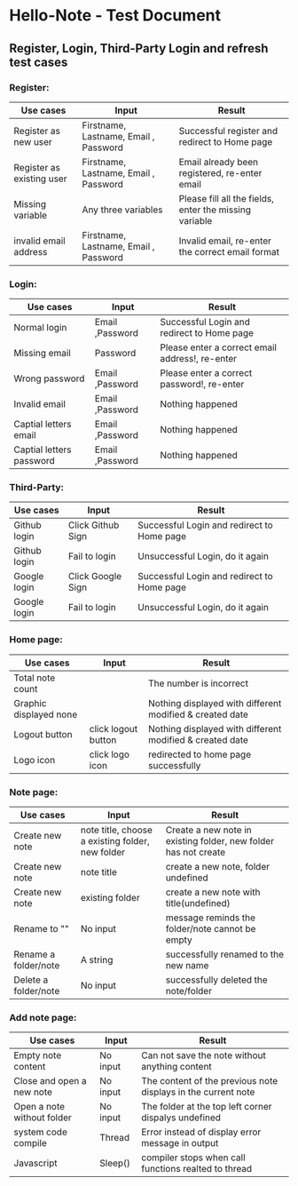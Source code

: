 # Hello-Note - Test Document

## Register, Login, Third-Party Login and refresh test cases

### Register:

| Use cases                  | Input                                 | Result                                                 |
|----------------------------|---------------------------------------|--------------------------------------------------------|
| Register as new user       | Firstname, Lastname, Email , Password | Successful register and redirect to Home page          |
| Register as existing user  | Firstname, Lastname, Email , Password | Email already been registered, re-enter email          |
| Missing variable           | Any three variables                   | Please fill all the fields, enter the missing variable |                 
| invalid email address      | Firstname, Lastname, Email , Password | Invalid email, re-enter the correct email format       |

### Login:

| Use cases                | Input           | Result                                              |
|--------------------------|-----------------|-----------------------------------------------------|
| Normal login             | Email ,Password | Successful Login and redirect to Home page          |
| Missing email            | Password        | Please enter a correct email address!, re-enter     |
| Wrong password           | Email ,Password | Please enter a correct password!, re-enter          |
| Invalid email            | Email ,Password | Nothing happened                                    |
| Captial letters email    | Email ,Password | Nothing happened                                    |
| Captial letters password | Email ,Password | Nothing happened                                    |

### Third-Party:

| Use cases    | Input             | Result                                     |
|--------------|-------------------|--------------------------------------------|
| Github login | Click Github Sign | Successful Login and redirect to Home page |
| Github login | Fail to login     | Unsuccessful Login, do it again            |
| Google login | Click Google Sign | Successful Login and redirect to Home page |
| Google login | Fail to login     | Unsuccessful Login, do it again            |


###  Home page:

| Use cases              | Input                | Result                                                    |
|------------------------|----------------------|-----------------------------------------------------------|
| Total note count       |                      | The number is incorrect                                   |
| Graphic displayed none |                      | Nothing displayed with different modified & created date  |
| Logout button          | click logout button  | Nothing displayed with different modified & created date  |
| Logo icon              | click logo icon      | redirected to home page successfully                      |

###  Note page:

| Use cases           | Input                                            | Result                                                         |
|---------------------|--------------------------------------------------|----------------------------------------------------------------|
|Create new note      | note title, choose a existing folder, new folder | Create a new note in existing folder, new folder has not create|
|Create new note      | note title                                       | create a new note, folder undefined                            |
|Create new note      | existing folder                                  | create a new note with title(undefined)                        |
|Rename to ""         | No input                                         | message reminds the folder/note cannot be empty                |
|Rename a folder/note | A string                                         | successfully renamed to the new name                           |
|Delete a folder/note | No input                                         | successfully deleted the note/folder                           |


###  Add note page:

| Use cases                   | Input                | Result                                                         |
|-----------------------------|----------------------|----------------------------------------------------------------|
| Empty note content          | No input             | Can not save the note without anything content                 |
| Close and open a new note   | No input             | The content of the previous note displays in the current note  |
| Open a note without folder  | No input             | The folder at the top left corner dispalys undefined           |
| system code compile         | Thread               | Error instead of display error message in output               |
| Javascript                  | Sleep()              | compiler stops when call functions realted to thread           |


